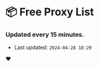 # :package: Free Proxy List
### Updated every 15 minutes.

- Last updated: `2024-04-28 18:29`

:heart:
